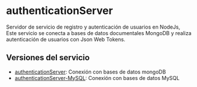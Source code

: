 # authenticationServer
Servidor de servicio de registro y autenticación de usuarios en NodeJs, Este servicio se conecta a bases de datos documentales MongoDB y realiza autenticación de usuarios con Json Web Tokens.

## Versiones del servicio
- [authenticationServer](https://github.com/RTMadao/authenticationServer): Conexión con bases de datos mongoDB
- [authenticationServer-MySQL](https://github.com/RTMadao/authenticationServer-MySQL): Conexión con bases de datos MySQL

